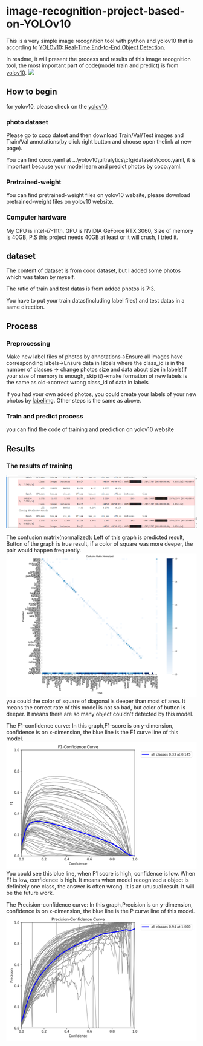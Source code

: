 # image-recognition-project-based-on-YOLOv10
This is a very simple image recognition tool with python and yolov10 that is according to [YOLOv10: Real-Time End-to-End Object Detection](https://arxiv.org/abs/2405.14458).

In readme, it will present the process and results of this image recognition tool, the most important part of code(model train and predict) is from [yolov10](https://github.com/THU-MIG/yolov10/tree/main). 
<img src="https://lh7-us.googleusercontent.com/docsz/AD_4nXflw-lQoXZlwEoMaubvogwEXWpUsK4gkglPfnlUpa_ASr2-g9gEEf5imPpeuMttkkBFNxqMAjINgIb6AVcFF2hXSZnQ_YCCg6Jokaz-4BxnJlhyL2AKw4Ty6lW-JT7H6uO7B80TMx0ytXBl4Xr0ZB5WCzE?key=zkoZqw4rJh7cg9cG7yYpEA"> 

## How to begin
for yolov10, please check on the [yolov10](https://github.com/THU-MIG/yolov10/tree/main). 

### photo dataset
Please go to [coco](https://cocodataset.org/#download) datset and then download Train/Val/Test images and Train/Val annotations(by click right button and choose open thelink at new page).

You can find coco.yaml at ...\yolov10\ultralytics\cfg\datasets\coco.yaml, it is important because your model learn and predict photos by coco.yaml.

### Pretrained-weight
You can find pretrained-weight files on yolov10 website, please download pretrained-weight files on yolov10 website.

### Computer hardware
My CPU is intel-i7-11th, GPU is NVIDIA GeForce RTX 3060, Size of memory is 40GB, P.S this project needs 40GB at least or it will crush, I tried it.

## dataset
The content of dataset is from coco dataset, but I added some photos which was taken by myself.

The ratio of train and test datas is from added photos is 7:3.

You have to put your train datas(including label files) and test datas in a same direction.

## Process
### Preprocessing
Make new label files of photos by annotations->Ensure all images have corresponding labels->Ensure data in labels where the class_id is in the number of classes
-> change photos size and data about size in labels(if your size of memory is enough, skip it)->make formation of new labels is the same as old->correct wrong class_id of data in labels

If you had your own added photos, you could create your labels of your new photos by [labelimg](https://github.com/HumanSignal/labelImg/blob/master/README.rst).
Other steps is the same as above.

### Train and predict process
you can find the code of training and prediction on yolov10 website

## Results
### The results of training
<img src="https://github.com/aegon1994/image-recognition-project-based-on-YOLOv10/blob/main/readphotosimages/readme%20photos/process%20of%20training.png?raw=true">

The confusion matrix(normalized):
Left of this graph is predicted result, Button of the graph is true result, if a color of square was more deeper, the pair would happen frequently. 
<img src="https://github.com/aegon1994/image-recognition-project-based-on-YOLOv10/blob/main/readphotosimages/readme%20photos/confusion_matrix_normalized.png?raw=true">
you could the color of square of diagonal is deeper than most of area. It means the correct rate of this model is not so bad, but color of button is deeper.
It means there are so many object couldn't detected by this model.

The F1-confidence curve:
In this graph,F1-score is on y-dimension, confidence is on x-dimension, the blue line is the F1 curve line of this model.
<img src="https://github.com/aegon1994/image-recognition-project-based-on-YOLOv10/blob/main/readphotosimages/readme%20photos/F1_curve.png?raw=true">
You could see this blue line, when F1 score is high, confidence is low. When F1 is low, confidence is high. It means when model recognized a object is definitely one class, the answer is often wrong.
It is an unusual result. It will be the future work. 

The Precision-confidence curve:
In this graph,Precision is on y-dimension, confidence is on x-dimension, the blue line is the P curve line of this model.
<img src="https://github.com/aegon1994/image-recognition-project-based-on-YOLOv10/blob/main/readphotosimages/readme%20photos/P_curve.png?raw=true">
